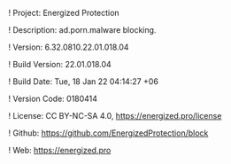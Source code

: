 ! Project: Energized Protection

! Description: ad.porn.malware blocking.

! Version: 6.32.0810.22.01.018.04

! Build Version: 22.01.018.04

! Build Date: Tue, 18 Jan 22 04:14:27 +06

! Version Code: 0180414

! License: CC BY-NC-SA 4.0, https://energized.pro/license

! Github: https://github.com/EnergizedProtection/block

! Web: https://energized.pro

